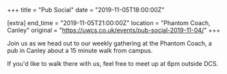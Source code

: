 +++
title = "Pub Social"
date = "2019-11-05T18:00:00Z"

[extra]
end_time = "2019-11-05T21:00:00Z"
location = "Phantom Coach, Canley"
original = "https://uwcs.co.uk/events/pub-social-2019-11-04/"
+++

Join us as we head out to our weekly gathering at the Phantom Coach, a pub in Canley about a 15 minute walk from campus.

If you'd like to walk there with us, feel free to meet up at 6pm outside DCS.

